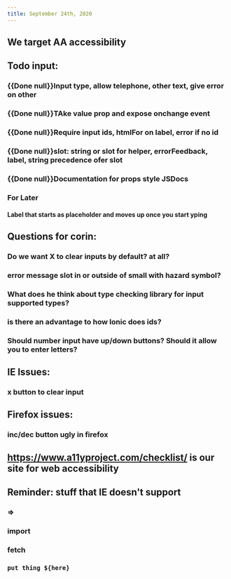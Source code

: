 ```yaml
---
title: September 24th, 2020
---
```


## We target AA accessibility

## Todo input:
### {{Done null}}Input type, allow telephone, other text, give error on other

### {{Done null}}TAke value prop and expose onchange event

### {{Done null}}Require input ids, htmlFor on label, error if no id

### {{Done null}}slot: string or slot for helper, errorFeedback, label, string precedence ofer slot

### {{Done null}}Documentation for props style JSDocs

### For Later
#### Label that starts as placeholder and moves up once you start yping

## Questions for corin:
### Do we want X to clear inputs by default? at all?

### error message slot in or outside of small with hazard symbol?

### What does he think about type checking library for input supported types?

### is there an advantage to how Ionic does ids?

### Should number input have up/down buttons? Should it allow you to enter letters?

## IE Issues:
### x button to clear input

## Firefox issues:
### inc/dec button ugly in firefox

## https://www.a11yproject.com/checklist/ is our site for web accessibility

## Reminder: stuff that IE doesn't support
### =>

### import

### fetch

### `put thing ${here}`

